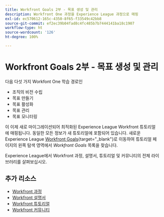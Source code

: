 ```yaml
---
title: Workfront Goals 2부 - 목표 생성 및 관리
description: Workfront One 과정을 Experience League 과정으로 매핑
exl-id: ec570612-165c-4350-8f65-f33549c42bb8
source-git-commit: ef2ec39b04fad8c4fc485b7b7444141ba18c1907
workflow-type: ht
source-wordcount: '126'
ht-degree: 100%

---
```


# Workfront Goals 2부 - 목표 생성 및 관리

다음 다섯 가지 Workfont One 학습 경로인

* 조직의 비전 수립
* 목표 만들기
* 목표 활성화
* 목표 관리
* 목표 모니터링

이 이제 새로 마이그레이션되어 최적화된 Experience League Workfront 튜토리얼에 매핑됩니다.  동일한 모든 정보가 새 튜토리얼에 포함되어 있습니다. 새로운 Experience League [Workfront Goals](https://experienceleague.adobe.com/docs/workfront-learn/tutorials-workfront/workfront-goals/establish-a-vision-and-strategy/align-groups-and-teams-to-the-strategy.html?lang=ko){target="_blank"}로 이동하여 튜토리얼 페이지의 왼쪽 탐색 영역에서 *Workfront Goals* 목록을 찾습니다.

Experience League에서 Workfront 과정, 설명서, 튜토리얼 및 커뮤니티의 전체 라이브러리를 살펴보십시오.


## 추가 리소스

* [Workfront 과정](https://experienceleague.adobe.com/?lang=en&amp;Solution=Workfront#courses)
* [Workfront 설명서](https://experienceleague.adobe.com/docs/workfront.html)
* [Workfront 튜토리얼](https://experienceleague.adobe.com/docs/workfront-learn/tutorials-workfront/home.html)
* [Workfront 커뮤니티](https://experienceleaguecommunities.adobe.com/t5/workfront/ct-p/workfront)
